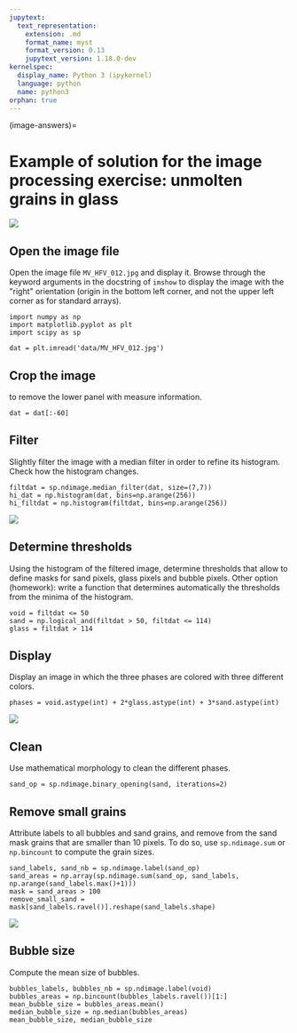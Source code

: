 ```yaml
---
jupytext:
  text_representation:
    extension: .md
    format_name: myst
    format_version: 0.13
    jupytext_version: 1.18.0-dev
kernelspec:
  display_name: Python 3 (ipykernel)
  language: python
  name: python3
orphan: true
---
```


(image-answers)=

# Example of solution for the image processing exercise: unmolten grains in glass

![](../image_processing/MV_HFV_012.jpg)

<!---
# To fix parsing of Python block below.
:align: center
-->

## Open the image file

Open the image file `MV_HFV_012.jpg` and display it. Browse through the
keyword arguments in the docstring of `imshow` to display the image with the
"right" orientation (origin in the bottom left corner, and not the upper left
corner as for standard arrays).

```{code-cell}
import numpy as np
import matplotlib.pyplot as plt
import scipy as sp
```

```{code-cell}
dat = plt.imread('data/MV_HFV_012.jpg')
```

## Crop the image

to remove the lower panel with measure information.

```{code-cell}
dat = dat[:-60]
```

## Filter

Slightly filter the image with a median filter in order to refine its
histogram. Check how the histogram changes.

```{code-cell}
filtdat = sp.ndimage.median_filter(dat, size=(7,7))
hi_dat = np.histogram(dat, bins=np.arange(256))
hi_filtdat = np.histogram(filtdat, bins=np.arange(256))
```

![](../image_processing/exo_histos.png)

<!---
# To fix parsing below.
:align: center
-->

## Determine thresholds

Using the histogram of the filtered image, determine thresholds that allow to
define masks for sand pixels, glass pixels and bubble pixels. Other option
(homework): write a function that determines automatically the thresholds from
the minima of the histogram.

```{code-cell}
void = filtdat <= 50
sand = np.logical_and(filtdat > 50, filtdat <= 114)
glass = filtdat > 114
```

## Display

Display an image in which the three phases are colored with three different
colors.

```{code-cell}
phases = void.astype(int) + 2*glass.astype(int) + 3*sand.astype(int)
```

![](../image_processing/three_phases.png)

<!---
# Fix parsing.
:align: center
-->

## Clean

Use mathematical morphology to clean the different phases.

```{code-cell}
sand_op = sp.ndimage.binary_opening(sand, iterations=2)
```

## Remove small grains

Attribute labels to all bubbles and sand grains, and remove from the sand mask
grains that are smaller than 10 pixels. To do so, use `sp.ndimage.sum` or
`np.bincount` to compute the grain sizes.

```{code-cell}
sand_labels, sand_nb = sp.ndimage.label(sand_op)
sand_areas = np.array(sp.ndimage.sum(sand_op, sand_labels, np.arange(sand_labels.max()+1)))
mask = sand_areas > 100
remove_small_sand = mask[sand_labels.ravel()].reshape(sand_labels.shape)
```

![](../image_processing/sands.png)

<!---
# Parsing
:align: center
-->

## Bubble size

Compute the mean size of bubbles.

```{code-cell}
bubbles_labels, bubbles_nb = sp.ndimage.label(void)
bubbles_areas = np.bincount(bubbles_labels.ravel())[1:]
mean_bubble_size = bubbles_areas.mean()
median_bubble_size = np.median(bubbles_areas)
mean_bubble_size, median_bubble_size
```
